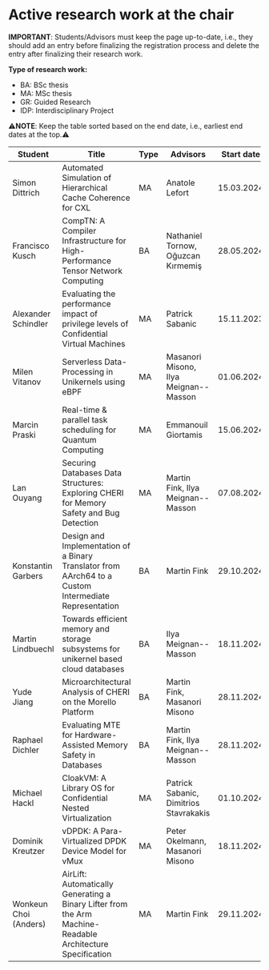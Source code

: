 # Active research work at the chair


**IMPORTANT**: Students/Advisors must keep the page up-to-date, i.e., they should add an entry before finalizing the registration process and delete the entry after finalizing their research work.

**Type of research work:**
  - BA: BSc thesis
  - MA: MSc thesis
  - GR: Guided Research
  - IDP: Interdisciplinary Project

⚠️**NOTE**: Keep the table sorted based on the end date, i.e., earliest end dates at the top.⚠️

| Student               | Title                                                                                                      | Type | Advisors                               | Start date | End date   |
|-----------------------|------------------------------------------------------------------------------------------------------------|------|----------------------------------------|------------|------------|
| Simon Dittrich        | Automated Simulation of Hierarchical Cache Coherence for CXL                                               | MA   | Anatole Lefort                         | 15.03.2024 | 15.09.2024 |
| Francisco Kusch       | CompTN: A Compiler Infrastructure for High-Performance Tensor Network Computing                            | BA   | Nathaniel Tornow, Oğuzcan Kırmemiş     | 28.05.2024 | 28.09.2024 |
| Alexander Schindler   | Evaluating the performance impact of privilege levels of Confidential Virtual Machines                     | MA   | Patrick Sabanic                        | 15.11.2023 | 15.11.2024 |
| Milen Vitanov         | Serverless Data-Processing in Unikernels using eBPF                                                        | MA   | Masanori Misono, Ilya Meignan--Masson  | 01.06.2024 | 01.12.2024 |
| Marcin Praski         | Real-time & parallel task scheduling for Quantum Computing                                                 | MA   | Emmanouil Giortamis                    | 15.06.2024 | 15.12.2024 |
| Lan Ouyang            | Securing Databases Data Structures: Exploring CHERI for Memory Safety and Bug Detection                    | MA   | Martin Fink, Ilya Meignan--Masson      | 07.08.2024 | 07.02.2025 |
| Konstantin Garbers    | Design and Implementation of a Binary Translator from AArch64 to a Custom Intermediate Representation      | BA   | Martin Fink                            | 29.10.2024 | 28.02.2025 |
| Martin Lindbuechl     | Towards efficient memory and storage subsystems for unikernel based cloud databases                        | BA   | Ilya Meignan--Masson                   | 18.11.2024 | 18.03.2025 |
| Yude Jiang            | Microarchitectural Analysis of CHERI on the Morello Platform                                               | BA   | Martin Fink, Masanori Misono           | 28.11.2024 | 28.03.2025 |
| Raphael Dichler       | Evaluating MTE for Hardware-Assisted Memory Safety in Databases                                            | BA   | Martin Fink, Ilya Meignan--Masson      | 28.11.2024 | 28.03.2025 |
| Michael Hackl         | CloakVM: A Library OS for Confidential Nested Virtualization                                               | MA   | Patrick Sabanic, Dimitrios Stavrakakis | 01.10.2024 | 01.04.2025 |
| Dominik Kreutzer      | vDPDK: A Para-Virtualized DPDK Device Model for vMux                                                       | MA   | Peter Okelmann, Masanori Misono        | 18.11.2024 | 19.05.2025 |
| Wonkeun Choi (Anders) | AirLift: Automatically Generating a Binary Lifter from the Arm Machine-Readable Architecture Specification | MA   | Martin Fink                            | 29.11.2024 | 30.05.2025 |

